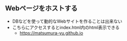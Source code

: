 ## Webページをホストする
- DBなどを使って動的なWebサイトを作ることは出来ない
- こちらにアクセスするとindex.html内のhtml表示できる
    - https://matsumura-yu.github.io